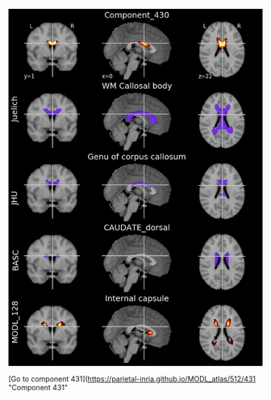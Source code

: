 


![430](preliminary/430.jpg "Component 430")

[Go to component 431](https://parietal-inria.github.io/MODL_atlas/512/431 "Component 431"